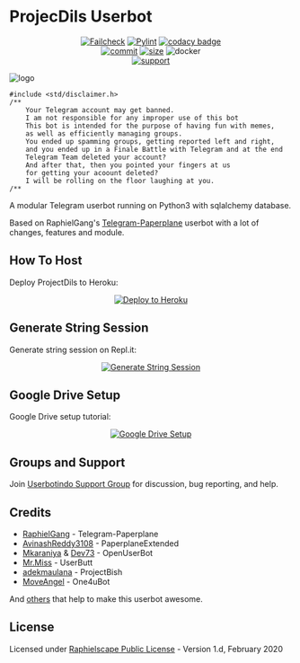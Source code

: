 # ProjecDils Userbot

<p align="center">
    <a href="https://github.com/aidilaryanto/ProjectDils/actions?query=workflow%3AFailCheck" > <img src="https://img.shields.io/github/workflow/status/aidilaryanto/ProjectDils/FailCheck/master?style=for-the-badge&logo=github-actions&logoColor=white" alt="Failcheck" /></a>
    <a href="https://github.com/aidilaryanto/ProjectDils/actions?query=workflow%3Apylint"> <img src="https://img.shields.io/github/workflow/status/aidilaryanto/ProjectDils/pylint/master?label=pylint&style=for-the-badge&logo=github-actions&logoColor=white" alt="Pylint" /></a>
    <a href="https://www.codacy.com/manual/aidilaryanto/ProjectDils?utm_source=github.com&amp;utm_medium=referral&amp;utm_content=aidilaryanto/ProjectDils&amp;utm_campaign=Badge_Grade"><img src="https://img.shields.io/codacy/grade/5684cba0343d405c94dfd921600a7bfa?style=for-the-badge&logo=codacy" alt="codacy badge" /></a></br>
    <a href="https://github.com/aidilaryanto/ProjectDils/commits/master"><img src="https://img.shields.io/github/last-commit/aidilaryanto/ProjectDils/master?style=for-the-badge&logo=github" alt="commit" /></a>
    <a href=""><img src="https://img.shields.io/github/repo-size/aidilaryanto/ProjectDils?style=for-the-badge&logo=github" alt="size" /></a>
    <a herf=""> <img src="https://img.shields.io/docker/image-size/aidilaryanto/projectdils/alpine?color=red&label=Docker%20Size&style=for-the-badge&logo=docker&logoColor=white" alt="docker" /></a></br>
    <a href="https://t.me/userbotindo"> <img src="https://img.shields.io/badge/telegram-Support_Group-blue?style=social&logo=telegram" alt="support" /></a>
</p>

![logo](https://telegra.ph/file/29e9cfe7094e15c8caa51.png)

```
#include <std/disclaimer.h>
/**
    Your Telegram account may get banned.
    I am not responsible for any improper use of this bot
    This bot is intended for the purpose of having fun with memes,
    as well as efficiently managing groups.
    You ended up spamming groups, getting reported left and right,
    and you ended up in a Finale Battle with Telegram and at the end
    Telegram Team deleted your account?
    And after that, then you pointed your fingers at us
    for getting your acoount deleted?
    I will be rolling on the floor laughing at you.
/**
```

A modular Telegram userbot running on Python3 with sqlalchemy database.

Based on RaphielGang's [Telegram-Paperplane](https://github.com/RaphielGang/Telegram-Paperplane) userbot with a lot of changes, features and module.


## How To Host
Deploy ProjectDils to Heroku:

<p align="center"><a href="https://heroku.com/deploy?template=https://github.com/aidilaryanto/ProjectDils/tree/master"> <img src="https://telegra.ph/file/4190890cae105d17d461e.png" alt="Deploy to Heroku" /></a></p>


## Generate String Session
Generate string session on Repl.it:

<p align="center"><a href="http://string.projectdils.repl.run"> <img src="https://telegra.ph/file/7193be9fb5f9caa50bae8.png" alt="Generate String Session" /></a></p>


## Google Drive Setup
Google Drive setup tutorial:

<p align="center"><a href="https://telegra.ph/How-To-Setup-Google-Drive-04-03"> <img src="https://telegra.ph/file/e09b75dbf75f3f43f2cb3.png" alt="Google Drive Setup" /></a></p>


## Groups and Support
Join [Userbotindo Support Group](https://t.me/userbotindo) for discussion, bug reporting, and help.


## Credits
* [RaphielGang](https://github.com/RaphielGang) - Telegram-Paperplane
* [AvinashReddy3108](https://github.com/AvinashReddy3108) - PaperplaneExtended
* [Mkaraniya](https://github.com/mkaraniya) & [Dev73](https://github.com/Devp73) - OpenUserBot
* [Mr.Miss](https://github.com/keselekpermen69) - UserButt
* [adekmaulana](https://github.com/adekmaulana) - ProjectBish
* [MoveAngel](https://github.com/MoveAngel) - One4uBot

And [others](https://github.com/aidilaryanto/ProjectDils/graphs/contributors) that help to make this userbot awesome.

## License
Licensed under [Raphielscape Public License](https://github.com/aidilaryanto/ProjectDils/blob/master/LICENSE) - Version 1.d, February 2020

